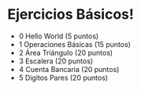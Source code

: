 # Ejercicios Básicos!

- 0 Hello World         (5 puntos)
- 1 Operaciones Básicas (15 puntos)
- 2 Área Triángulo      (20 puntos)
- 3 Escalera            (20 puntos)
- 4 Cuenta Bancaria     (20 puntos)
- 5 Digitos Pares       (20 puntos)
